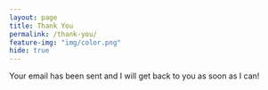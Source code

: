 ```yaml
---
layout: page
title: Thank You
permalink: /thank-you/
feature-img: "img/color.png"
hide: true
---
```


Your email has been sent and I will get back to you as soon as I can!
